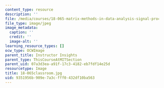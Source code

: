 ```yaml
---
content_type: resource
description: ''
file: /media/courses/18-065-matrix-methods-in-data-analysis-signal-processing-and-machine-learning-spring-2018/9351956b909e7a3cfff0432df10ba563_18-065classroom.jpg
file_type: image/jpeg
image_metadata:
  caption: ''
  credit: ''
  image-alt: ''
learning_resource_types: []
ocw_type: OCWImage
parent_title: Instructor Insights
parent_type: ThisCourseAtMITSection
parent_uid: 07a3d3ea-a91f-17c3-4182-eb7fdf14e25d
resourcetype: Image
title: 18-065classroom.jpg
uid: 9351956b-909e-7a3c-fff0-432df10ba563
---
```

